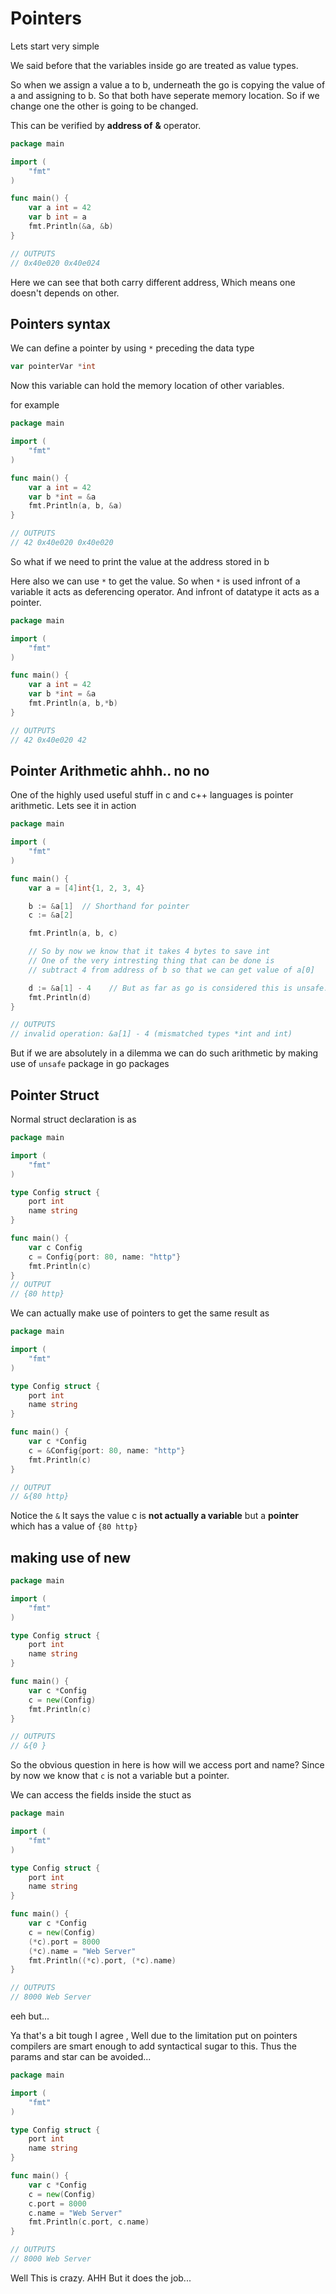 # Pointers

Lets start very simple

We said before that the variables inside go are treated as value types.

So when we assign a value a to b, underneath the go is copying the value of a and assigning to b. So that both have seperate memory location. So if we change one the other is going to be changed.

This can be verified by __address of__ __&__ operator.

```go
package main

import (
    "fmt"
)

func main() {
    var a int = 42
    var b int = a
    fmt.Println(&a, &b)
}

// OUTPUTS
// 0x40e020 0x40e024
```

Here we can see that both carry different address, Which means one doesn't depends on other.

## Pointers syntax

We can define a pointer by using `*` preceding the data type

```go
var pointerVar *int
```

Now this variable can hold the memory location of other variables.

for example

```go
package main

import (
    "fmt"
)

func main() {
    var a int = 42
    var b *int = &a
    fmt.Println(a, b, &a)
}

// OUTPUTS
// 42 0x40e020 0x40e020
```

So what if we need to print the value at the address stored in b

Here also we can use `*` to get the value. So when `*` is used infront of a variable it acts as deferencing operator. And infront of datatype it acts as a pointer.

```go
package main

import (
    "fmt"
)

func main() {
    var a int = 42
    var b *int = &a
    fmt.Println(a, b,*b)
}

// OUTPUTS
// 42 0x40e020 42

```

## Pointer Arithmetic ahhh.. no no

One of the highly used useful stuff in c and c++ languages is pointer arithmetic. Lets see it in action

```go
package main

import (
    "fmt"
)

func main() {
    var a = [4]int{1, 2, 3, 4}

    b := &a[1]  // Shorthand for pointer
    c := &a[2]

    fmt.Println(a, b, c)

    // So by now we know that it takes 4 bytes to save int
    // One of the very intresting thing that can be done is
    // subtract 4 from address of b so that we can get value of a[0]

    d := &a[1] - 4    // But as far as go is considered this is unsafe. Thus go lang doesn't allow this.
    fmt.Println(d)
}

// OUTPUTS
// invalid operation: &a[1] - 4 (mismatched types *int and int)
```

But if we are absolutely in a dilemma we can do such arithmetic by making use of `unsafe` package in go packages


## Pointer Struct

Normal struct declaration is as

```go
package main

import (
    "fmt"
)

type Config struct {
    port int
    name string
}

func main() {
    var c Config
    c = Config{port: 80, name: "http"}
    fmt.Println(c)
}
// OUTPUT
// {80 http}
```

We can actually make use of pointers to get the same result as

```go
package main

import (
    "fmt"
)

type Config struct {
    port int
    name string
}

func main() {
    var c *Config
    c = &Config{port: 80, name: "http"}
    fmt.Println(c)
}

// OUTPUT
// &{80 http}
```

Notice the `&` It says the value c is **not actually a variable** but a **pointer** which has a value of `{80 http}`

## making use of new

```go
package main

import (
    "fmt"
)

type Config struct {
    port int
    name string
}

func main() {
    var c *Config
    c = new(Config)
    fmt.Println(c)
}

// OUTPUTS
// &{0 }
```

So the obvious question in here is how will we access port and name? Since by now we know that `c` is not a variable but a pointer.

We can access the fields inside the stuct as

```go
package main

import (
    "fmt"
)

type Config struct {
    port int
    name string
}

func main() {
    var c *Config
    c = new(Config)
    (*c).port = 8000
    (*c).name = "Web Server"
    fmt.Println((*c).port, (*c).name)
}

// OUTPUTS
// 8000 Web Server
```

eeh but...

Ya that's a bit tough I agree , Well due to the limitation put on pointers compilers are smart enough to add syntactical sugar to this. Thus the params and star can be avoided...

```go
package main

import (
    "fmt"
)

type Config struct {
    port int
    name string
}

func main() {
    var c *Config
    c = new(Config)
    c.port = 8000
    c.name = "Web Server"
    fmt.Println(c.port, c.name)
}

// OUTPUTS
// 8000 Web Server
```

Well This is crazy. AHH  But it does the job...

